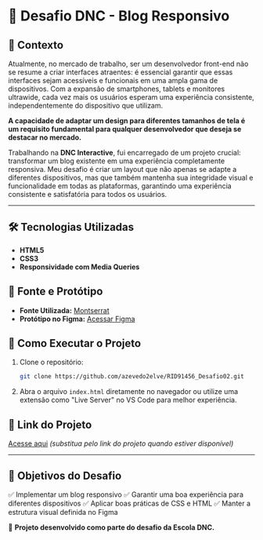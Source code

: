 # 📌 Desafio DNC - Blog Responsivo

## 📖 Contexto
Atualmente, no mercado de trabalho, ser um desenvolvedor front-end não se resume a criar interfaces atraentes: é essencial garantir que essas interfaces sejam acessíveis e funcionais em uma ampla gama de dispositivos. Com a expansão de smartphones, tablets e monitores ultrawide, cada vez mais os usuários esperam uma experiência consistente, independentemente do dispositivo que utilizam.

**A capacidade de adaptar um design para diferentes tamanhos de tela é um requisito fundamental para qualquer desenvolvedor que deseja se destacar no mercado.**

Trabalhando na **DNC Interactive**, fui encarregado de um projeto crucial: transformar um blog existente em uma experiência completamente responsiva. Meu desafio é criar um layout que não apenas se adapte a diferentes dispositivos, mas que também mantenha sua integridade visual e funcionalidade em todas as plataformas, garantindo uma experiência consistente e satisfatória para todos os usuários.

---

## 🛠 Tecnologias Utilizadas
- **HTML5**
- **CSS3**
- **Responsividade com Media Queries**

## 🎨 Fonte e Protótipo
- **Fonte Utilizada:** [Montserrat](https://fonts.google.com/specimen/Montserrat)
- **Protótipo no Figma:** [Acessar Figma](https://www.figma.com/design/p5OwBGxTYoF2nYVUhZQkzB/Simple-Responsive-Blog-Design-(Community)?node-id=0-1)

## 📂 Como Executar o Projeto
1. Clone o repositório:
   ```bash
   git clone https://github.com/azevedo2elve/RID91456_Desafio02.git
   ```
2. Abra o arquivo `index.html` diretamente no navegador ou utilize uma extensão como "Live Server" no VS Code para melhor experiência.

## 🔗 Link do Projeto
[Acesse aqui](https://blogdevnews.netlify.app/) *(substitua pelo link do projeto quando estiver disponível)*

---

## 📌 Objetivos do Desafio
✅ Implementar um blog responsivo
✅ Garantir uma boa experiência para diferentes dispositivos
✅ Aplicar boas práticas de CSS e HTML
✅ Manter a estrutura visual definida no Figma

🚀 **Projeto desenvolvido como parte do desafio da Escola DNC.**
